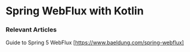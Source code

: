 # Spring WebFlux with Kotlin

### Relevant Articles
Guide to Spring 5 WebFlux [https://www.baeldung.com/spring-webflux]

